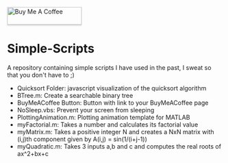  <a href="https://www.buymeacoffee.com/BambooFlower" target="_blank">
 <img src="https://www.buymeacoffee.com/assets/img/custom_images/orange_img.png" 
 alt="Buy Me A Coffee" style="height: 41px !important;width: 174px !important;box-shadow: 0px 3px 2px 0px rgba(190, 190, 190, 0.5) 
 !important;-webkit-box-shadow: 0px 3px 2px 0px rgba(190, 190, 190, 0.5) !important;" ></a> 

# Simple-Scripts

A repository containing simple scripts I have used in the past, I sweat so that you don't have to ;)

- Quicksort Folder: javascript visualization of the quicksort algorithm
- BTree.m: Create a searchable binary tree
- BuyMeACoffee Button: Button with link to your BuyMeACoffee page
- NoSleep.vbs: Prevent your screen from sleeping 
- PlottingAnimation.m: Plotting animation template for MATLAB
- myFactorial.m: Takes a number and calculates its factorial value
- myMatrix.m: Takes a positive integer N and creates a NxN matrix with (i,j)th component given by A(i,j) = sin(1/(i+j-1))
- myQuadratic.m: Takes 3 inputs a,b and c and computes the real roots of ax^2+bx+c
